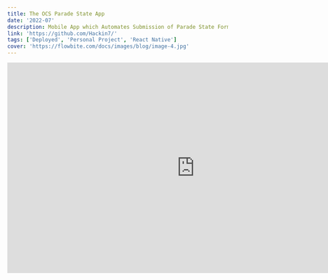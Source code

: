 ```yaml
---
title: The OCS Parade State App
date: '2022-07'
description: Mobile App which Automates Submission of Parade State Form
link: 'https://github.com/Hackin7/'
tags: ['Deployed', 'Personal Project', 'React Native']
cover: 'https://flowbite.com/docs/images/blog/image-4.jpg'
---
```


<iframe width="853" height="480" src="https://www.youtube.com/embed/Ae4WiBnIcS4" title="OCS Parade State App Demo - Expo Go" frameborder="0" allow="accelerometer; autoplay; clipboard-write; encrypted-media; gyroscope; picture-in-picture; web-share" allowfullscreen></iframe>
